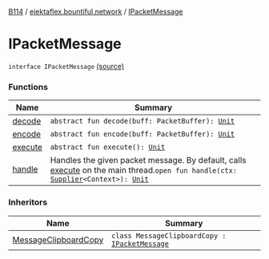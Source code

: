 [B114](../../index.md) / [ejektaflex.bountiful.network](../index.md) / [IPacketMessage](./index.md)

# IPacketMessage

`interface IPacketMessage` [(source)](https://github.com/ejektaflex/Bountiful/tree/develop/src/main/kotlin/ejektaflex/bountiful/network/IPacketMessage.kt#L7)

### Functions

| Name | Summary |
|---|---|
| [decode](decode.md) | `abstract fun decode(buff: PacketBuffer): `[`Unit`](https://kotlinlang.org/api/latest/jvm/stdlib/kotlin/-unit/index.html) |
| [encode](encode.md) | `abstract fun encode(buff: PacketBuffer): `[`Unit`](https://kotlinlang.org/api/latest/jvm/stdlib/kotlin/-unit/index.html) |
| [execute](execute.md) | `abstract fun execute(): `[`Unit`](https://kotlinlang.org/api/latest/jvm/stdlib/kotlin/-unit/index.html) |
| [handle](handle.md) | Handles the given packet message. By default, calls [execute](execute.md) on the main thread.`open fun handle(ctx: `[`Supplier`](https://docs.oracle.com/javase/8/docs/api/java/util/function/Supplier.html)`<Context>): `[`Unit`](https://kotlinlang.org/api/latest/jvm/stdlib/kotlin/-unit/index.html) |

### Inheritors

| Name | Summary |
|---|---|
| [MessageClipboardCopy](../-message-clipboard-copy/index.md) | `class MessageClipboardCopy : `[`IPacketMessage`](./index.md) |

